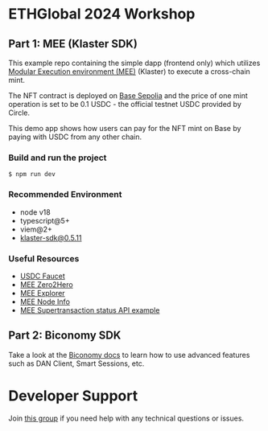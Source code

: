 # ETHGlobal 2024 Workshop

## Part 1: MEE (Klaster SDK)

This example repo containing the simple dapp (frontend only) which utilizes [Modular Execution environment (MEE)](https://www.biconomy.io/post/modular-execution-environment-supertransactions) (Klaster) to execute
a cross-chain mint.

The NFT contract is deployed on [Base Sepolia](https://sepolia.basescan.org/address/0x071Ff778e91cFF52e9b3A30A672b2daeD7972FAF#code) and the price of one mint operation is set to be 0.1 USDC - the official testnet USDC provided by Circle.

This demo app shows how users can pay for the NFT mint on Base by paying with USDC from any other chain.

### Build and run the project

```shell
$ npm run dev
```

### Recommended Environment

- node v18
- typescript@5+
- viem@2+
- klaster-sdk@0.5.11

### Useful Resources

- [USDC Faucet](https://developers.circle.com/stablecoins/usdc-on-test-networks)
- [MEE Zero2Hero](https://docs.klaster.io/zero-to-hero-klaster-guide)
- [MEE Explorer](https://explorer.klaster.io)
- [MEE Node Info](https://klaster-node.polycode.sh/info)
- [MEE Supertransaction status API example](https://klaster-node.polycode.sh/v2/explorer/0xa151dfaa4d75fad527c5767f10b1bb0001849b9b2f5e648b79b8ab857558ca86)

## Part 2: Biconomy SDK

Take a look at the [Biconomy docs](https://docs.biconomy.io/) to learn how to use advanced features such as DAN Client, Smart Sessions, etc.

# Developer Support

Join [this group](https://t.me/+Hn8FmDJ9XC02MmQ1) if you need help with any technical questions or issues.
